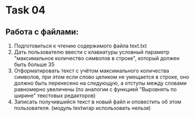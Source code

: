 # Task 04
## Работа с файлами:

1. Подготовиться к чтению содержимого файла text.txt
2. Дать пользователю ввести с клавиатуры условный параметр "максимальное количество символов в строке", 
который должен быть больше 35
3. Отформатировать текст с учётом максимального количества символов, при этом
если слово целиком не умещается в строке, оно должно быть перенесено на следующую, 
а отступы между словами равномерно увеличены (по аналогии с функцией "Выровнять по ширине" текстовых редакторов)
4. Записать получившийся текст в новый файл и оповестить об этом пользователя.
(модуль textwrap использовать нельзя)